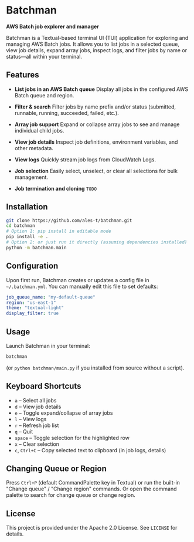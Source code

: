 Batchman 
========

**AWS Batch job explorer and manager**

Batchman is a Textual-based terminal UI (TUI) application for exploring and managing AWS Batch jobs. It allows you to list jobs in a selected queue, view job details, expand array jobs, inspect logs, and filter jobs by name or status—all within your terminal.

## Features

* **List jobs in an AWS Batch queue**
    Display all jobs in the configured AWS Batch queue and region.

* **Filter & search**
    Filter jobs by name prefix and/or status (submitted, runnable, running, succeeded, failed, etc.).

* **Array job support**
    Expand or collapse array jobs to see and manage individual child jobs.

* **View job details**
    Inspect job definitions, environment variables, and other metadata.

* **View logs**
    Quickly stream job logs from CloudWatch Logs.

* **Job selection**
    Easily select, unselect, or clear all selections for bulk management.

* **Job termination and cloning**
    `TODO`

## Installation

```sh
git clone https://github.com/ales-t/batchman.git
cd batchman
# Option 1: pip install in editable mode
pip install -e .
# Option 2: or just run it directly (assuming dependencies installed)
python -m batchman.main
```

## Configuration

Upon first run, Batchman creates or updates a config file in `~/.batchman.yml`. You can manually edit this file to set defaults:

```yaml
job_queue_name: "my-default-queue"
region: "us-east-1"
theme: "textual-light"
display_filter: true
```

## Usage

Launch Batchman in your terminal:

```sh
batchman
```

(or `python batchman/main.py` if you installed from source without a script).

## Keyboard Shortcuts

* `a` – Select all jobs
* `d` – View job details
* `e` – Toggle expand/collapse of array jobs
* `l` – View logs
* `r` – Refresh job list
* `q` – Quit
* `space` – Toggle selection for the highlighted row
* `x` – Clear selection
* `c`, `Ctrl+C` – Copy selected text to clipboard (in job logs, details)

## Changing Queue or Region

Press `Ctrl+P` (default CommandPalette key in Textual) or run the built-in "Change queue" / "Change region" commands. Or open the command palette to search for change queue or change region.

## License

This project is provided under the Apache 2.0 License. See `LICENSE` for details.